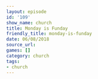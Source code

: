 ```yaml
---
layout: episode
id: '109'
show_name: church
title: Monday is Funday
friendly_title: monday-is-funday
date: 06/08/2018
source_url: 
games: []
category: church
tags:
- church
---
```

